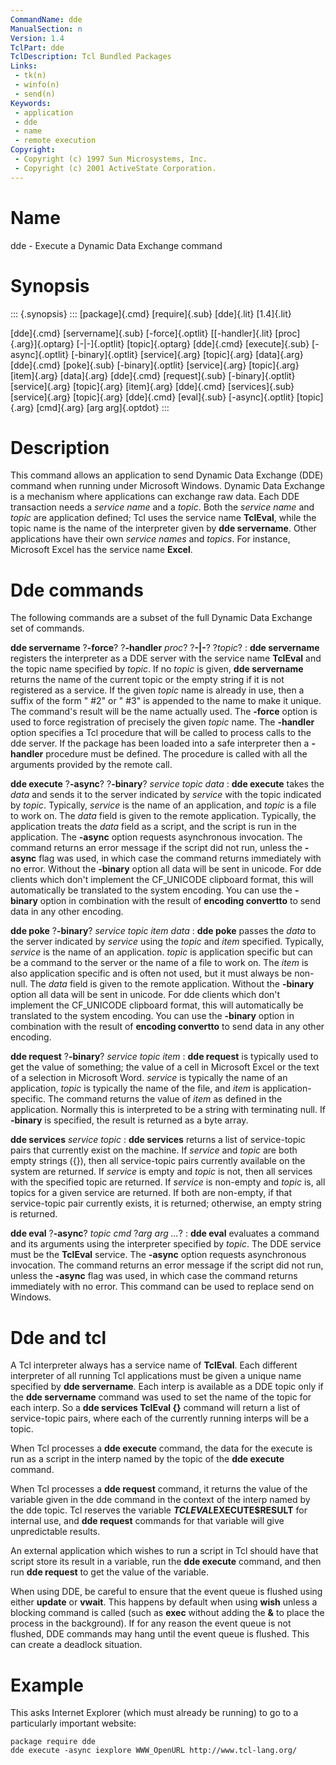 ```yaml
---
CommandName: dde
ManualSection: n
Version: 1.4
TclPart: dde
TclDescription: Tcl Bundled Packages
Links:
 - tk(n)
 - winfo(n)
 - send(n)
Keywords:
 - application
 - dde
 - name
 - remote execution
Copyright:
 - Copyright (c) 1997 Sun Microsystems, Inc.
 - Copyright (c) 2001 ActiveState Corporation.
---
```


# Name

dde - Execute a Dynamic Data Exchange command

# Synopsis

::: {.synopsis} :::
[package]{.cmd} [require]{.sub} [dde]{.lit} [1.4]{.lit}

[dde]{.cmd} [servername]{.sub} [-force]{.optlit} [[-handler]{.lit} [proc]{.arg}]{.optarg} [-|-]{.optlit} [topic]{.optarg}
[dde]{.cmd} [execute]{.sub} [-async]{.optlit} [-binary]{.optlit} [service]{.arg} [topic]{.arg} [data]{.arg}
[dde]{.cmd} [poke]{.sub} [-binary]{.optlit} [service]{.arg} [topic]{.arg} [item]{.arg} [data]{.arg}
[dde]{.cmd} [request]{.sub} [-binary]{.optlit} [service]{.arg} [topic]{.arg} [item]{.arg}
[dde]{.cmd} [services]{.sub} [service]{.arg} [topic]{.arg}
[dde]{.cmd} [eval]{.sub} [-async]{.optlit} [topic]{.arg} [cmd]{.arg} [arg arg]{.optdot}
:::

# Description

This command allows an application to send Dynamic Data Exchange (DDE) command when running under Microsoft Windows. Dynamic Data Exchange is a mechanism where applications can exchange raw data. Each DDE transaction needs a *service name* and a *topic*. Both the *service name* and *topic* are application defined; Tcl uses the service name **TclEval**, while the topic name is the name of the interpreter given by **dde servername**. Other applications have their own *service names* and *topics*. For instance, Microsoft Excel has the service name **Excel**.

# Dde commands

The following commands are a subset of the full Dynamic Data Exchange set of commands.

**dde servername** ?**-force**? ?**-handler** *proc*? ?**-\|-**? ?*topic*?
: **dde servername** registers the interpreter as a DDE server with the service name **TclEval** and the topic name specified by *topic*. If no *topic* is given, **dde servername** returns the name of the current topic or the empty string if it is not registered as a service. If the given *topic* name is already in use, then a suffix of the form " #2" or " #3" is appended to the name to make it unique. The command's result will be the name actually used. The **-force** option is used to force registration of precisely the given *topic* name.
    The **-handler** option specifies a Tcl procedure that will be called to process calls to the dde server. If the package has been loaded into a safe interpreter then a **-handler** procedure must be defined. The procedure is called with all the arguments provided by the remote call.

**dde execute** ?**-async**? ?**-binary**? *service topic data*
: **dde execute** takes the *data* and sends it to the server indicated by *service* with the topic indicated by *topic*. Typically, *service* is the name of an application, and *topic* is a file to work on.  The *data* field is given to the remote application. Typically, the application treats the *data* field as a script, and the script is run in the application.  The **-async** option requests asynchronous invocation.  The command returns an error message if the script did not run, unless the **-async** flag was used, in which case the command returns immediately with no error.
    Without the **-binary** option all data will be sent in unicode. For dde clients which don't implement the CF_UNICODE clipboard format, this will automatically be translated to the system encoding. You can use the **-binary** option in combination with the result of **encoding convertto** to send data in any other encoding.

**dde poke** ?**-binary**? *service topic item data*
: **dde poke** passes the *data* to the server indicated by *service* using the *topic* and *item* specified.  Typically, *service* is the name of an application.  *topic* is application specific but can be a command to the server or the name of a file to work on.  The *item* is also application specific and is often not used, but it must always be non-null.  The *data* field is given to the remote application.
    Without the **-binary** option all data will be sent in unicode. For dde clients which don't implement the CF_UNICODE clipboard format, this will automatically be translated to the system encoding. You can use the **-binary** option in combination with the result of **encoding convertto** to send data in any other encoding.

**dde request** ?**-binary**? *service topic item*
: **dde request** is typically used to get the value of something; the value of a cell in Microsoft Excel or the text of a selection in Microsoft Word. *service* is typically the name of an application, *topic* is typically the name of the file, and *item* is application-specific. The command returns the value of *item* as defined in the application.  Normally this is interpreted to be a string with terminating null.  If **-binary** is specified, the result is returned as a byte array.

**dde services** *service topic*
: **dde services** returns a list of service-topic pairs that currently exist on the machine. If *service* and *topic* are both empty strings ({}), then all service-topic pairs currently available on the system are returned. If *service* is empty and *topic* is not, then all services with the specified topic are returned. If *service* is non-empty and *topic* is, all topics for a given service are returned. If both are non-empty, if that service-topic pair currently exists, it is returned; otherwise, an empty string is returned.

**dde eval** ?**-async**? *topic cmd* ?*arg arg ...*?
: **dde eval** evaluates a command and its arguments using the interpreter specified by *topic*. The DDE service must be the **TclEval** service.  The **-async** option requests asynchronous invocation.  The command returns an error message if the script did not run, unless the **-async** flag was used, in which case the command returns immediately with no error.  This command can be used to replace send on Windows.


# Dde and tcl

A Tcl interpreter always has a service name of **TclEval**.  Each different interpreter of all running Tcl applications must be given a unique name specified by **dde servername**. Each interp is available as a DDE topic only if the **dde servername** command was used to set the name of the topic for each interp. So a **dde services TclEval {}** command will return a list of service-topic pairs, where each of the currently running interps will be a topic.

When Tcl processes a **dde execute** command, the data for the execute is run as a script in the interp named by the topic of the **dde execute** command.

When Tcl processes a **dde request** command, it returns the value of the variable given in the dde command in the context of the interp named by the dde topic. Tcl reserves the variable **$TCLEVAL$EXECUTE$RESULT** for internal use, and **dde request** commands for that variable will give unpredictable results.

An external application which wishes to run a script in Tcl should have that script store its result in a variable, run the **dde execute** command, and then run **dde request** to get the value of the variable.

When using DDE, be careful to ensure that the event queue is flushed using either **update** or **vwait**.  This happens by default when using **wish** unless a blocking command is called (such as **exec** without adding the **&** to place the process in the background). If for any reason the event queue is not flushed, DDE commands may hang until the event queue is flushed.  This can create a deadlock situation.

# Example

This asks Internet Explorer (which must already be running) to go to a particularly important website:

```
package require dde
dde execute -async iexplore WWW_OpenURL http://www.tcl-lang.org/
```

